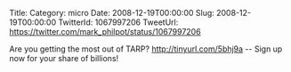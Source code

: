 Title: 
Category: micro
Date: 2008-12-19T00:00:00
Slug: 2008-12-19T00:00:00
TwitterId: 1067997206
TweetUrl: https://twitter.com/mark_philpot/status/1067997206

Are you getting the most out of TARP? http://tinyurl.com/5bhj9a -- Sign up now for your share of billions!